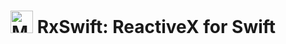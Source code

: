 
<img src="https://github.com/ReactiveX/RxSwift/blob/master/assets/Rx_Logo_M.png" alt="Miss Electric Eel 2016" width="36" height="36"> RxSwift: ReactiveX for Swift
======================================

